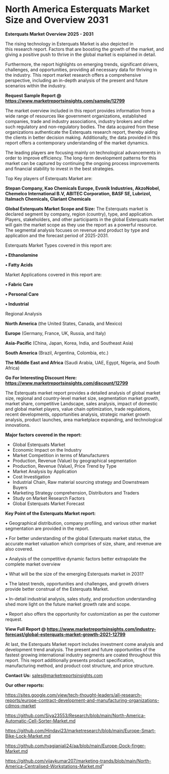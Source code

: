 # North America Esterquats Market Size and Overview 2031

<Strong> Esterquats Market Overview 2025 - 2031</strong>

The rising technology in Esterquats Market is also depicted in this research report. Factors that are boosting the growth of the market, and giving a positive push to thrive in the global market is explained in detail.

Furthermore, the report highlights on emerging trends, significant drivers, challenges, and opportunities, providing all necessary data for thriving in the industry. This report market research offers a comprehensive perspective, including an in-depth analysis of the present and future scenarios within the industry.

<strong>Request Sample Report @ <a href=https://www.marketreportsinsights.com/sample/12799>https://www.marketreportsinsights.com/sample/12799</a></strong>

The market overview included in this report provides information from a wide range of resources like government organizations, established companies, trade and industry associations, industry brokers and other such regulatory and non-regulatory bodies. The data acquired from these organizations authenticate the Esterquats research report, thereby aiding the clients in better decision making. Additionally, the data provided in this report offers a contemporary understanding of the market dynamics.

The leading players are focusing mainly on technological advancements in order to improve efficiency. The long-term development patterns for this market can be captured by continuing the ongoing process improvements and financial stability to invest in the best strategies.

Top Key players of Esterquats Market are:

<strong>Stepan Company, Kao Chemicals Europe, Evonik Industries, AkzoNobel, Chemelco International B.V, ABITEC Corporation, BASF SE, Lubrizol, Italmach Chemicals, Clariant Chemicals</strong>

<strong><b>Global Esterquats Market Scope and Size:</b></strong>
The Esterquats market is declared segment by company, region (country), type, and application. Players, stakeholders, and other participants in the global Esterquats market will gain the market scope as they use the report as a powerful resource. The segmental analysis focuses on revenue and product by type and application and the forecast period of 2025-2031.

Esterquats Market Types covered in this report are:

<strong>• Ethanolamine

• Fatty Acids</strong>

Market Applications covered in this report are:

<strong>• Fabric Care

• Personal Care

• Industrial</strong> 

Regional Analysis

<strong>North America</strong> (the United States, Canada, and Mexico)

<strong>Europe</strong> (Germany, France, UK, Russia, and Italy)

<strong>Asia-Pacific</strong> (China, Japan, Korea, India, and Southeast Asia)

<strong>South America</strong> (Brazil, Argentina, Colombia, etc.)

<strong>The Middle East and Africa</strong> (Saudi Arabia, UAE, Egypt, Nigeria, and South Africa)

<strong>Go For Interesting Discount Here: <a href=https://www.marketreportsinsights.com/discount/12799>https://www.marketreportsinsights.com/discount/12799</a></strong>

The Esterquats market report provides a detailed analysis of global market size, regional and country-level market size, segmentation market growth, market share, competitive Landscape, sales analysis, impact of domestic and global market players, value chain optimization, trade regulations, recent developments, opportunities analysis, strategic market growth analysis, product launches, area marketplace expanding, and technological innovations.

<strong><b>Major factors covered in the report:</b></strong>
<ul>
  <li>Global Esterquats Market </li>
  <li>Economic Impact on the Industry</li>
  <li>Market Competition in terms of Manufacturers</li>
  <li>Production, Revenue (Value) by geographical segmentation</li>
  <li>Production, Revenue (Value), Price Trend by Type</li>
  <li>Market Analysis by Application</li>
  <li>Cost Investigation</li>
  <li>Industrial Chain, Raw material sourcing strategy and Downstream Buyers</li>
  <li>Marketing Strategy comprehension, Distributors and Traders</li>
  <li>Study on Market Research Factors</li>
  <li>Global Esterquats Market Forecast</li>
</ul>

<strong><b>Key Point of the Esterquats Market report:</b></strong>

• Geographical distribution, company profiling, and various other market segmentation are provided in the report.

• For better understanding of the global Esterquats market status, the accurate market valuation which comprises of size, share, and revenue are also covered.

• Analysis of the competitive dynamic factors better extrapolate the complete market overview

• What will be the size of the emerging Esterquats market in 2031?

• The latest trends, opportunities and challenges, and growth drivers provide better construal of the Esterquats Market.

• In-detail industrial analysis, sales study, and production understanding shed more light on the future market growth rate and scope.

• Report also offers the opportunity for customization as per the customer request.

<strong><b>View Full Report @ <a href=https://www.marketreportsinsights.com/industry-forecast/global-esterquats-market-growth-2021-12799>https://www.marketreportsinsights.com/industry-forecast/global-esterquats-market-growth-2021-12799</a></b></strong>


At last, the Esterquats Market report includes investment come analysis and development trend analysis. The present and future opportunities of the fastest growing international industry segments are coated throughout this report. This report additionally presents product specification, manufacturing method, and product cost structure, and price structure.

<strong>Contact Us:</strong>
sales@marketreportsinsights.com

<strong>Our other reports:</strong>

<a href=https://sites.google.com/view/tech-thought-leaders/all-research-reports/europe-contract-development-and-manufacturing-organizations-cdmos-market>https://sites.google.com/view/tech-thought-leaders/all-research-reports/europe-contract-development-and-manufacturing-organizations-cdmos-market</a>

<a href=https://github.com/Siya23553/Research/blob/main/North-America-Automatic-Cell-Sorter-Market.md>https://github.com/Siya23553/Research/blob/main/North-America-Automatic-Cell-Sorter-Market.md</a>

<a href=https://github.com/Hindavi23/marketresearch/blob/main/Europe-Smart-Bike-Lock-Market.md>https://github.com/Hindavi23/marketresearch/blob/main/Europe-Smart-Bike-Lock-Market.md</a>

<a href=https://github.com/tyagianjali24/aa/blob/main/Europe-Dock-finger-Market.md>https://github.com/tyagianjali24/aa/blob/main/Europe-Dock-finger-Market.md</a>

<a href=https://github.com/vijaykumar207/marketing-trands/blob/main/North-America-Centralised-Workstations-Market.md>https://github.com/vijaykumar207/marketing-trands/blob/main/North-America-Centralised-Workstations-Market.md</a>"
